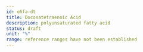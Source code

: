 ```yaml
---
id: o6fa-dt
title: Docosatetraenoic Acid
description: polyunsaturated fatty acid
status: draft
unit: "%"
range: reference ranges have not been established
---
```

